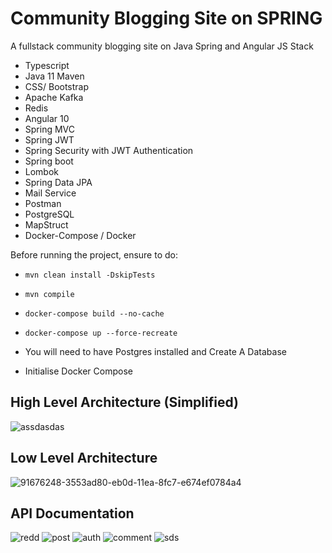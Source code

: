 # Community Blogging Site on SPRING
 A fullstack community blogging site on Java Spring and Angular JS 
Stack
- Typescript
- Java 11 Maven
- CSS/ Bootstrap
- Apache Kafka 
- Redis
- Angular 10
- Spring MVC
- Spring JWT
- Spring Security with JWT Authentication
- Spring boot 
- Lombok
- Spring Data JPA
- Mail Service
- Postman
- PostgreSQL
- MapStruct 
- Docker-Compose / Docker

Before running the project, ensure to do:
- `mvn clean install -DskipTests`
- `mvn compile`
- `docker-compose build --no-cache`
- `docker-compose up --force-recreate`

- You will need to have Postgres installed and Create A Database
- Initialise Docker Compose

## High Level Architecture (Simplified)
![assdasdas](https://user-images.githubusercontent.com/85416532/194708835-8114eeb7-67ef-4a72-a897-189bab563e79.png)

## Low Level Architecture
![91676248-3553ad80-eb0d-11ea-8fc7-e674ef0784a4](https://user-images.githubusercontent.com/85416532/194708844-43c9b77c-4ed4-435b-adf7-efd387e7ec60.png)

## API Documentation
![redd](https://user-images.githubusercontent.com/85416532/194541089-c89d4799-1abc-41b1-871b-b6d7a1a1fe46.png)
![post](https://user-images.githubusercontent.com/85416532/194541100-1bb007c6-eb2e-4a2a-8c5f-931373d8b1b8.png)
![auth](https://user-images.githubusercontent.com/85416532/194541105-346e42d0-2d10-4b9a-a8cc-4a7e508a2b57.png)
![comment](https://user-images.githubusercontent.com/85416532/194541106-925d1608-de3a-4f78-8136-3f46d0fcdd72.png)
![sds](https://user-images.githubusercontent.com/85416532/194549306-840b1cdf-3985-4411-92ec-650f59996cf2.png)
